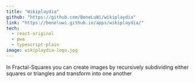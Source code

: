 ```yaml
---
title: "Wikiplaydia"
github: "https://github.com/BeneLuWi/wikiplaydia"
link: "https://beneluwi.github.io/apps/wikiplaydia/"
tech: 
  - react-original 
  - pwa 
  - typescript-plain
image: wikiplaydia-logo.jpg
---
```


In Fractal-Squares you can create images by recursively subdividing either squares or triangles and transform into one another